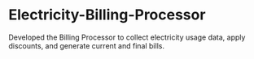 # Electricity-Billing-Processor
Developed the Billing Processor to collect electricity usage data, apply discounts, and generate current and final bills.
